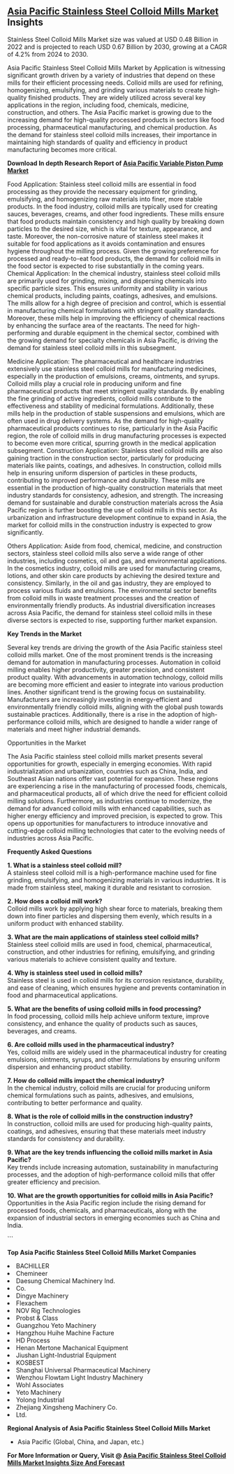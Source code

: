 <h2><a href="https://www.verifiedmarketreports.com/download-sample/?rid=278920&amp;utm_source=Github-Feb&amp;utm_medium=219" target="_blank">Asia Pacific Stainless Steel Colloid Mills Market</a> Insights</h2><p>Stainless Steel Colloid Mills Market size was valued at USD 0.48 Billion in 2022 and is projected to reach USD 0.67 Billion by 2030, growing at a CAGR of 4.2% from 2024 to 2030.</p><p><p>Asia Pacific Stainless Steel Colloid Mills Market by Application is witnessing significant growth driven by a variety of industries that depend on these mills for their efficient processing needs. Colloid mills are used for refining, homogenizing, emulsifying, and grinding various materials to create high-quality finished products. They are widely utilized across several key applications in the region, including food, chemicals, medicine, construction, and others. The Asia Pacific market is growing due to the increasing demand for high-quality processed products in sectors like food processing, pharmaceutical manufacturing, and chemical production. As the demand for stainless steel colloid mills increases, their importance in maintaining high standards of quality and efficiency in product manufacturing becomes more critical. <p><strong>Download In depth Research Report of <a href="https://www.verifiedmarketreports.com/download-sample/?rid=236118&amp;utm_source=Pulse-Dec&amp;utm_medium=219" target="_blank">Asia Pacific Variable Piston Pump Market</a></strong></p></p> <p>Food Application: Stainless steel colloid mills are essential in food processing as they provide the necessary equipment for grinding, emulsifying, and homogenizing raw materials into finer, more stable products. In the food industry, colloid mills are typically used for creating sauces, beverages, creams, and other food ingredients. These mills ensure that food products maintain consistency and high quality by breaking down particles to the desired size, which is vital for texture, appearance, and taste. Moreover, the non-corrosive nature of stainless steel makes it suitable for food applications as it avoids contamination and ensures hygiene throughout the milling process. Given the growing preference for processed and ready-to-eat food products, the demand for colloid mills in the food sector is expected to rise substantially in the coming years. Chemical Application: In the chemical industry, stainless steel colloid mills are primarily used for grinding, mixing, and dispersing chemicals into specific particle sizes. This ensures uniformity and stability in various chemical products, including paints, coatings, adhesives, and emulsions. The mills allow for a high degree of precision and control, which is essential in manufacturing chemical formulations with stringent quality standards. Moreover, these mills help in improving the efficiency of chemical reactions by enhancing the surface area of the reactants. The need for high-performing and durable equipment in the chemical sector, combined with the growing demand for specialty chemicals in Asia Pacific, is driving the demand for stainless steel colloid mills in this subsegment. <p>Medicine Application: The pharmaceutical and healthcare industries extensively use stainless steel colloid mills for manufacturing medicines, especially in the production of emulsions, creams, ointments, and syrups. Colloid mills play a crucial role in producing uniform and fine pharmaceutical products that meet stringent quality standards. By enabling the fine grinding of active ingredients, colloid mills contribute to the effectiveness and stability of medicinal formulations. Additionally, these mills help in the production of stable suspensions and emulsions, which are often used in drug delivery systems. As the demand for high-quality pharmaceutical products continues to rise, particularly in the Asia Pacific region, the role of colloid mills in drug manufacturing processes is expected to become even more critical, spurring growth in the medical application subsegment. Construction Application: Stainless steel colloid mills are also gaining traction in the construction sector, particularly for producing materials like paints, coatings, and adhesives. In construction, colloid mills help in ensuring uniform dispersion of particles in these products, contributing to improved performance and durability. These mills are essential in the production of high-quality construction materials that meet industry standards for consistency, adhesion, and strength. The increasing demand for sustainable and durable construction materials across the Asia Pacific region is further boosting the use of colloid mills in this sector. As urbanization and infrastructure development continue to expand in Asia, the market for colloid mills in the construction industry is expected to grow significantly. <p>Others Application: Aside from food, chemical, medicine, and construction sectors, stainless steel colloid mills also serve a wide range of other industries, including cosmetics, oil and gas, and environmental applications. In the cosmetics industry, colloid mills are used for manufacturing creams, lotions, and other skin care products by achieving the desired texture and consistency. Similarly, in the oil and gas industry, they are employed to process various fluids and emulsions. The environmental sector benefits from colloid mills in waste treatment processes and the creation of environmentally friendly products. As industrial diversification increases across Asia Pacific, the demand for stainless steel colloid mills in these diverse sectors is expected to rise, supporting further market expansion. <p><strong>Key Trends in the Market</strong></p> <p>Several key trends are driving the growth of the Asia Pacific stainless steel colloid mills market. One of the most prominent trends is the increasing demand for automation in manufacturing processes. Automation in colloid milling enables higher productivity, greater precision, and consistent product quality. With advancements in automation technology, colloid mills are becoming more efficient and easier to integrate into various production lines. Another significant trend is the growing focus on sustainability. Manufacturers are increasingly investing in energy-efficient and environmentally friendly colloid mills, aligning with the global push towards sustainable practices. Additionally, there is a rise in the adoption of high-performance colloid mills, which are designed to handle a wider range of materials and meet higher industrial demands. <p>Opportunities in the Market</p> <p>The Asia Pacific stainless steel colloid mills market presents several opportunities for growth, especially in emerging economies. With rapid industrialization and urbanization, countries such as China, India, and Southeast Asian nations offer vast potential for expansion. These regions are experiencing a rise in the manufacturing of processed foods, chemicals, and pharmaceutical products, all of which drive the need for efficient colloid milling solutions. Furthermore, as industries continue to modernize, the demand for advanced colloid mills with enhanced capabilities, such as higher energy efficiency and improved precision, is expected to grow. This opens up opportunities for manufacturers to introduce innovative and cutting-edge colloid milling technologies that cater to the evolving needs of industries across Asia Pacific. <p><strong>Frequently Asked Questions</strong></p> <p><strong>1. What is a stainless steel colloid mill?</strong><br>A stainless steel colloid mill is a high-performance machine used for fine grinding, emulsifying, and homogenizing materials in various industries. It is made from stainless steel, making it durable and resistant to corrosion.</p> <p><strong>2. How does a colloid mill work?</strong><br>Colloid mills work by applying high shear force to materials, breaking them down into finer particles and dispersing them evenly, which results in a uniform product with enhanced stability.</p> <p><strong>3. What are the main applications of stainless steel colloid mills?</strong><br>Stainless steel colloid mills are used in food, chemical, pharmaceutical, construction, and other industries for refining, emulsifying, and grinding various materials to achieve consistent quality and texture.</p> <p><strong>4. Why is stainless steel used in colloid mills?</strong><br>Stainless steel is used in colloid mills for its corrosion resistance, durability, and ease of cleaning, which ensures hygiene and prevents contamination in food and pharmaceutical applications.</p> <p><strong>5. What are the benefits of using colloid mills in food processing?</strong><br>In food processing, colloid mills help achieve uniform texture, improve consistency, and enhance the quality of products such as sauces, beverages, and creams.</p> <p><strong>6. Are colloid mills used in the pharmaceutical industry?</strong><br>Yes, colloid mills are widely used in the pharmaceutical industry for creating emulsions, ointments, syrups, and other formulations by ensuring uniform dispersion and enhancing product stability.</p> <p><strong>7. How do colloid mills impact the chemical industry?</strong><br>In the chemical industry, colloid mills are crucial for producing uniform chemical formulations such as paints, adhesives, and emulsions, contributing to better performance and quality.</p> <p><strong>8. What is the role of colloid mills in the construction industry?</strong><br>In construction, colloid mills are used for producing high-quality paints, coatings, and adhesives, ensuring that these materials meet industry standards for consistency and durability.</p> <p><strong>9. What are the key trends influencing the colloid mills market in Asia Pacific?</strong><br>Key trends include increasing automation, sustainability in manufacturing processes, and the adoption of high-performance colloid mills that offer greater efficiency and precision.</p> <p><strong>10. What are the growth opportunities for colloid mills in Asia Pacific?</strong><br>Opportunities in the Asia Pacific region include the rising demand for processed foods, chemicals, and pharmaceuticals, along with the expansion of industrial sectors in emerging economies such as China and India.</p> ```</p><p><strong>Top Asia Pacific Stainless Steel Colloid Mills Market Companies</strong></p><div data-test-id=""><p><li>BACHILLER</li><li> Chemineer</li><li> Daesung Chemical Machinery Ind.</li><li> Co.</li><li> Dingye Machinery</li><li> Flexachem</li><li> NOV Rig Technologies</li><li> Probst & Class</li><li> Guangzhou Yeto Machinery</li><li> Hangzhou Huihe Machine Facture</li><li> HD Process</li><li> Henan Mertone Machanical Equipment</li><li> Jiushan Light-Industrial Equipment</li><li> KOSBEST</li><li> Shanghai Universal Pharmaceutical Machinery</li><li> Wenzhou Flowtam Light Industry Machinery</li><li> Wohl Associates</li><li> Yeto Machinery</li><li> Yolong Industrial</li><li> Zhejiang Xingsheng Machinery Co.</li><li>Ltd.</li></p><div><strong>Regional Analysis of&nbsp;Asia Pacific Stainless Steel Colloid Mills Market</strong></div><ul><li dir="ltr"><p dir="ltr">Asia Pacific (Global, China, and Japan, etc.)</p></li></ul><p><strong>For More Information or Query, Visit @&nbsp;</strong><strong><a href="https://www.verifiedmarketreports.com/product/stainless-steel-colloid-mills-market/?utm_source=Github-Feb&amp;utm_medium=219" target="_blank">Asia Pacific Stainless Steel Colloid Mills Market Insights Size And Forecast</a></strong></p></div><h2>&nbsp;</h2><div data-test-id="">&nbsp;</div>
